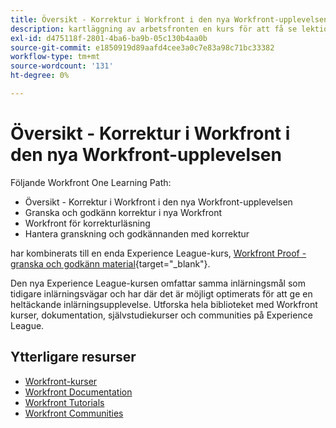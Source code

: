 ```yaml
---
title: Översikt - Korrektur i Workfront i den nya Workfront-upplevelsen
description: kartläggning av arbetsfronten en kurs för att få se lektionskurser
exl-id: d475118f-2801-4ba6-ba9b-05c130b4aa0b
source-git-commit: e1850919d89aafd4cee3a0c7e83a98c71bc33382
workflow-type: tm+mt
source-wordcount: '131'
ht-degree: 0%

---
```


# Översikt - Korrektur i Workfront i den nya Workfront-upplevelsen

Följande Workfront One Learning Path:

* Översikt - Korrektur i Workfront i den nya Workfront-upplevelsen
* Granska och godkänn korrektur i nya Workfront
* Workfront för korrekturläsning
* Hantera granskning och godkännanden med korrektur

har kombinerats till en enda Experience League-kurs, [Workfront Proof - granska och godkänn material](https://experienceleague.adobe.com/?recommended=Workfront-L-1-2022.1.proof){target="_blank"}.

Den nya Experience League-kursen omfattar samma inlärningsmål som tidigare inlärningsvägar och har där det är möjligt optimerats för att ge en heltäckande inlärningsupplevelse.  Utforska hela biblioteket med Workfront kurser, dokumentation, självstudiekurser och communities på Experience League.

## Ytterligare resurser

* [Workfront-kurser](https://experienceleague.adobe.com/?lang=en&amp;Solution=Workfront#courses)
* [Workfront Documentation](https://experienceleague.adobe.com/docs/workfront.html)
* [Workfront Tutorials](https://experienceleague.adobe.com/docs/workfront-learn/tutorials-workfront/home.html)
* [Workfront Communities](https://experienceleaguecommunities.adobe.com/t5/workfront/ct-p/workfront)
